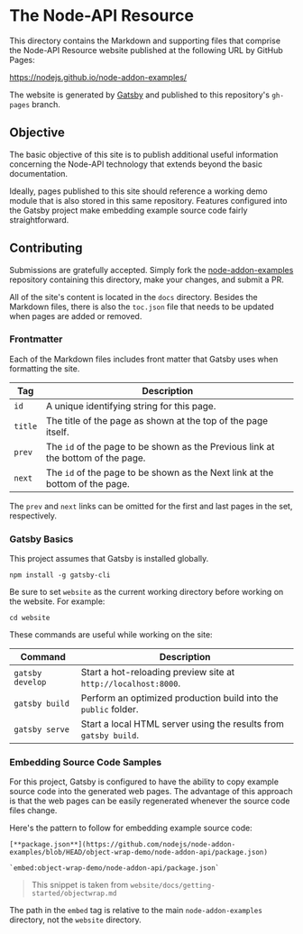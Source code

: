 # The Node-API Resource

This directory contains the Markdown and supporting files that comprise the Node-API Resource website published at the following URL by GitHub Pages:

https://nodejs.github.io/node-addon-examples/

The website is generated by [Gatsby](https://www.gatsbyjs.org) and published to this repository's `gh-pages` branch.

## Objective

The basic objective of this site is to publish additional useful information concerning the Node-API technology that extends beyond the basic documentation.

Ideally, pages published to this site should reference a working demo module that is also stored in this same repository. Features configured into the Gatsby project make embedding example source code fairly straightforward. 

## Contributing

Submissions are gratefully accepted. Simply fork the [node-addon-examples](https://github.com/nodejs/node-addon-examples) repository containing this directory, make your changes, and submit a PR. 

All of the site's content is located in the `docs` directory. Besides the Markdown files, there is also the `toc.json` file that needs to be updated when pages are added or removed.

### Frontmatter

Each of the Markdown files includes front matter that Gatsby uses when formatting the site.

| Tag     | Description                                                  |
| ------- | ------------------------------------------------------------ |
| `id`    | A unique identifying string for this page.                   |
| `title` | The title of the page as shown at the top of the page itself. |
| `prev`  | The `id` of the page to be shown as the Previous link at the bottom of the page. |
| `next`  | The `id` of the page to be shown as the Next link at the bottom of the page. |

The `prev` and `next` links can be omitted for the first and last pages in the set, respectively. 

### Gatsby Basics

This project assumes that Gatsby is installed globally. 

```
npm install -g gatsby-cli
```

Be sure to set `website` as the current working directory before working on the website. For example:

```
cd website
```

These commands are useful while working on the site:

| Command          | Description                                                  |
| ---------------- | ------------------------------------------------------------ |
| `gatsby develop` | Start a hot-reloading preview site at `http://localhost:8000`. |
| `gatsby build`   | Perform an optimized production build into the `public` folder. |
| `gatsby serve`   | Start a local HTML server using the results from `gatsby build`. |

### Embedding Source Code Samples

For this project, Gatsby is configured to have the ability to copy example source code into the generated web pages. The advantage of this approach is that the web pages can be easily regenerated whenever the source code files change. 

Here's the pattern to follow for embedding example source code:

```
[**package.json**](https://github.com/nodejs/node-addon-examples/blob/HEAD/object-wrap-demo/node-addon-api/package.json)

`embed:object-wrap-demo/node-addon-api/package.json`
```

> This snippet is taken from `website/docs/getting-started/objectwrap.md`

The path in the `embed` tag is relative to the main `node-addon-examples` directory, not the `website` directory. 

